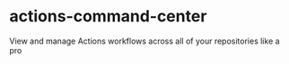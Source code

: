 # actions-command-center
View and manage Actions workflows across all of your repositories like a pro

